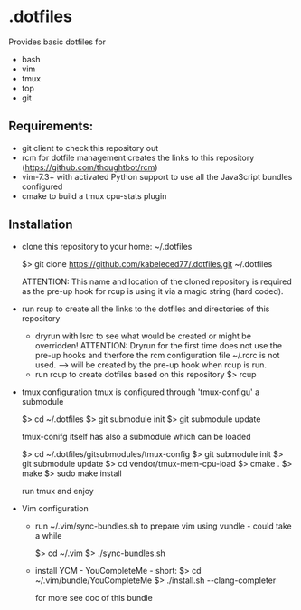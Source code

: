 .dotfiles
=========

Provides basic dotfiles for

- bash
- vim
- tmux
- top
- git

Requirements:
-------------
- git client to check this repository out
- rcm for dotfile management creates the links to this repository (https://github.com/thoughtbot/rcm)
- vim-7.3+ with activated Python support to use all the JavaScript bundles configured
- cmake to build a tmux cpu-stats plugin

Installation
------------
- clone this repository to your home: ~/.dotfiles

  $> git clone https://github.com/kabeleced77/.dotfiles.git ~/.dotfiles

  ATTENTION: This name and location of the cloned repository is required as 
             the pre-up hook for rcup is using it via a magic string (hard coded).

- run rcup to create all the links to the dotfiles and directories of this repository
  + dryrun with lsrc to see what would be created or might be overridden!
    ATTENTION: Dryrun for the first time does not use the pre-up hooks and therfore 
               the rcm configuration file ~/.rcrc is not used.
               --> will be created by the pre-up hook when rcup is run.
  + run rcup to create dotfiles based on this repository
  $> rcup

- tmux configuration
  tmux is configured through 'tmux-configu' a submodule

  $> cd ~/.dotfiles
  $> git submodule init
  $> git submodule update

  tmux-conifg itself has also a submodule which can be loaded

  $> cd ~/.dotfiles/gitsubmodules/tmux-config
  $> git submodule init
  $> git submodule update
  $> cd vendor/tmux-mem-cpu-load
  $> cmake .
  $> make
  $> sudo make install

  run tmux and enjoy

- Vim configuration
  + run ~/.vim/sync-bundles.sh to prepare vim using vundle - could take a while

    $> cd ~/.vim
    $> ./sync-bundles.sh

  + install YCM - YouCompleteMe - short:
    $> cd ~/.vim/bundle/YouCompleteMe
    $> ./install.sh --clang-completer

    for more see doc of this bundle
    
